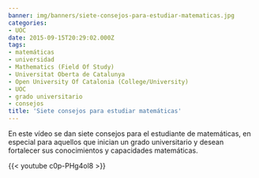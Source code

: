```yaml
---
banner: img/banners/siete-consejos-para-estudiar-matematicas.jpg
categories:
- UOC
date: 2015-09-15T20:29:02.000Z
tags:
- matemáticas
- universidad
- Mathematics (Field Of Study)
- Universitat Oberta de Catalunya
- Open University Of Catalonia (College/University)
- UOC
- grado universitario
- consejos
title: 'Siete consejos para estudiar matemáticas'
---
```


En este vídeo se dan siete consejos para el estudiante de matemáticas, en especial para aquellos que inician un grado universitario y desean fortalecer sus conocimientos y capacidades matemáticas.

{{< youtube c0p-PHg4ol8 >}}
